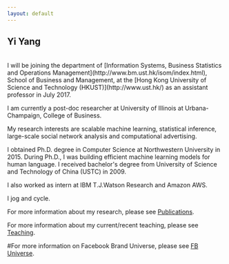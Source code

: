 ```yaml
---
layout: default
---
```


## Yi Yang
<br>
I will be joining the department of [Information Systems, Business Statistics and Operations Management](http://www.bm.ust.hk/isom/index.html), School of Business and Management, at the [Hong Kong University of Science and Technology (HKUST)](http://www.ust.hk/) as an assistant professor in July 2017. <br>

I am currently a post-doc researcher at University of Illinois at Urbana-Champaign, College of Business. 
<!--My research question is: how can firm/organization make better decision with machine learning and big data? -->
My research interests are scalable machine learning, statistical inference, large-scale social network analysis and computational advertising. <br>

<!--I teach undergraduate database course at UIUC. <br><br>-->

I obtained Ph.D. degree in Computer Science at Northwestern University in 2015. During Ph.D., I was building efficient machine learning models for human language. I received bachelor's degree from University of Science and Technology of China (USTC) in 2009.<br>

I also worked as intern at IBM T.J.Watson Research and Amazon AWS. <br>

I jog and cycle.


For more information about my research, please see [Publications](publications).

For more information about my current/recent teaching, please see [Teaching](teaching).

#For more information on Facebook Brand Universe, please see [FB Universe](zoom/index.html).
